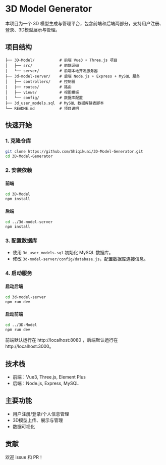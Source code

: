 # 3D Model Generator

本项目为一个 3D 模型生成与管理平台，包含前端和后端两部分，支持用户注册、登录、3D模型展示与管理。

## 项目结构

```
├── 3D-Model/           # 前端 Vue3 + Three.js 项目
│   ├── src/            # 前端源码
│   └── server/         # 前端本地开发服务器
├── 3d-model-server/    # 后端 Node.js + Express + MySQL 服务
│   ├── controllers/    # 控制器
│   ├── routes/         # 路由
│   ├── views/          # 视图模板
│   └── config/         # 数据库配置
├── 3d_user_models.sql  # MySQL 数据库建表脚本
└── README.md           # 项目说明
```

## 快速开始

### 1. 克隆仓库
```bash
git clone https://github.com/Shiqikuai/3D-Model-Generator.git
cd 3D-Model-Generator
```

### 2. 安装依赖
#### 前端
```bash
cd 3D-Model
npm install
```
#### 后端
```bash
cd ../3d-model-server
npm install
```

### 3. 配置数据库
- 使用 `3d_user_models.sql` 初始化 MySQL 数据库。
- 修改 `3d-model-server/config/database.js`，配置数据库连接信息。

### 4. 启动服务
#### 启动后端
```bash
cd 3d-model-server
npm run dev
```
#### 启动前端
```bash
cd ../3D-Model
npm run dev
```

前端默认运行在 http://localhost:8080 ，后端默认运行在 http://localhost:3000。

## 技术栈
- 前端：Vue3, Three.js, Element Plus
- 后端：Node.js, Express, MySQL

## 主要功能
- 用户注册/登录/个人信息管理
- 3D模型上传、展示与管理
- 数据可视化

## 贡献
欢迎 issue 和 PR！ 